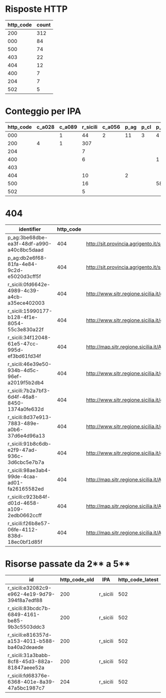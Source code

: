 # Risposte HTTP

| http_code | count |
| --- | --- |
| 200 | 312 |
| 000 | 84 |
| 500 | 74 |
| 403 | 22 |
| 404 | 12 |
| 400 | 7 |
| 204 | 7 |
| 502 | 5 |

# Conteggio per IPA 

| http_code | c_a028 | c_a089 | r_sicili | c_a056 | p_ag | p_cl | p_en | p_tp |
| --- | --- | --- | --- | --- | --- | --- | --- | --- |
| 000 |  | 1 | 44 | 2 | 11 | 3 | 4 | 19 |
| 200 | 4 | 1 | 307 |  |  |  |  |  |
| 204 |  |  | 7 |  |  |  |  |  |
| 400 |  |  | 6 |  |  |  | 1 |  |
| 403 |  |  |  |  |  |  |  | 22 |
| 404 |  |  | 10 |  | 2 |  |  |  |
| 500 |  |  | 16 |  |  |  | 58 |  |
| 502 |  |  | 5 |  |  |  |  |  |

# 404

| identifier | http_code | references |
| --- | --- | --- |
| p_ag:3be68dbe-ea3f-48df-a990-a40c8bc5daad | 404 | http://sit.provincia.agrigento.it/scaricabili/CTCM5K/ |
| p_ag:db2e6f68-81fa-4e84-9c2d-e5020d3cff5f | 404 | http://sit.provincia.agrigento.it/scaricabili/grafo/grafo_9_agosto_2011.zip |
| r_sicili:0fd6642e-4989-4c39-a4cb-a35ece402003 | 404 | http://www.sitr.regione.sicilia.it/component/option,com_docman/task,doc_details/gid,24/Itemid,105/ |
| r_sicili:15990177-b128-4f1e-8054-55c3e830a22f | 404 | http://www.sitr.regione.sicilia.it/component/option,com_docman/task,doc_details/gid,24/Itemid,105/ |
| r_sicili:34f12048-61e5-47cc-995d-ef3bd61fd34f | 404 | http://map.sitr.regione.sicilia.it/ArcGIS/services/BCC_PIANI_PAESAGGISTICI/Egadi_Geodata/GeoDataServer/WFSServer |
| r_sicili:46e39e50-934b-4d5c-96ef-a2019f5b2db4 | 404 | http://www.sitr.regione.sicilia.it/component/option,com_docman/task,doc_download/gid,5/Itemid,105/ |
| r_sicili:7b2a7bf3-6d4f-46a8-8450-1374a0fe632d | 404 | http://www.sitr.regione.sicilia.it/component/option,com_docman/task,doc_details/gid,24/Itemid,105/ |
| r_sicili:8d37e913-7883-489e-a0b6-37d6e4d96a13 | 404 | http://www.sitr.regione.sicilia.it/component/option,com_docman/task,doc_details/gid,24/Itemid,105/ |
| r_sicili:91b8c6db-e2f9-47ad-936c-3d6cbc5e7b7a | 404 | http://www.sitr.regione.sicilia.it/component/option,com_docman/task,doc_download/gid,1/Itemid,105/ |
| r_sicili:98ae3ab4-99de-4caa-ad01-fa26165582ed | 404 | http://map.sitr.regione.sicilia.it/ArcGIS/services/CTR_LimitiAmministrativi/MapServer/WFSServer |
| r_sicili:c923b84f-d01d-4658-a109-2edb0662ccff | 404 | http://map.sitr.regione.sicilia.it/ArcGIS/services/CTR_LimitiAmministrativi/MapServer/WMSServer |
| r_sicili:f26b8e57-06fe-4112-838d-18ec0bf1d85f | 404 | http://map.sitr.regione.sicilia.it/ArcGIS/services/AREE_URBANE/Ortofoto14cm_Messina_ata20122013/MapServer/WCSServer |

# Risorse passate da 2** a 5**

| id | http_code_old | IPA | http_code_latest |
| --- | --- | --- | --- |
| r_sicili:e32082c9-e962-4e19-9d79-394f8a7edf88 | 200 | r_sicili | 502 |
| r_sicili:83bcdc7b-6849-4161-be85-9b3c5503ddc3 | 200 | r_sicili | 502 |
| r_sicili:e816357d-a153-4011-b588-ba40a2deaede | 200 | r_sicili | 502 |
| r_sicili:31a3babb-8cf8-45d3-882a-81847aeee52a | 200 | r_sicili | 502 |
| r_sicili:fd68376e-6368-401e-8a39-47a5bc1987c7 | 204 | r_sicili | 502 |
